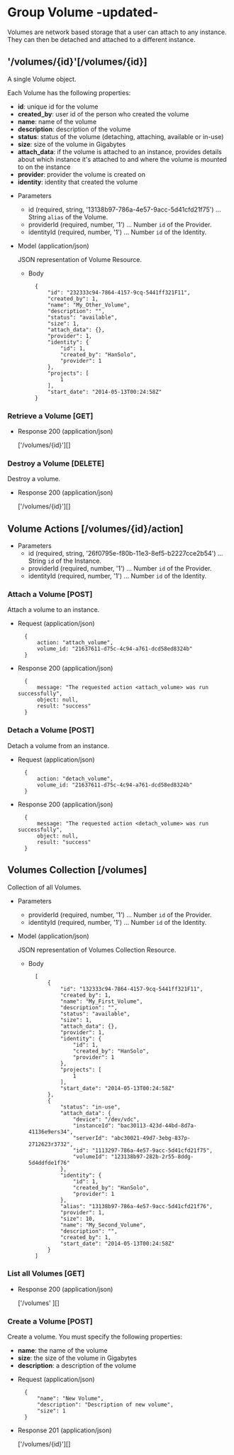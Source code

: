 # Group Volume -updated-
Volumes are network based storage that a user can attach to any instance.  They can then be detached and attached to a
 different instance.

## '/volumes/{id}'[/volumes/{id}]
A single Volume object.

Each Volume has the following properties:

- **id**: unique id for the volume
- **created_by**: user id of the person who created the volume
- **name**: name of the volume
- **description**: description of the volume
- **status**: status of the volume (detaching, attaching, available or in-use)
- **size**: size of the volume in Gigabytes
- **attach_data**: if the volume is attached to an instance, provides details about which instance it's attached to and
 where the volume is mounted to on the instance
- **provider**: provider the volume is created on
- **identity**: identity that created the volume

+ Parameters
    + id (required, string, '13138b97-786a-4e57-9acc-5d41cfd21f75') ... String `alias` of the Volume.
    + providerId (required, number, '1') ... Number `id` of the Provider.
    + identityId (required, number, '1') ... Number `id` of the Identity.
    
+ Model (application/json)

    JSON representation of Volume Resource.

    + Body

            {
                "id": "232333c94-7864-4157-9cq-5441ff321F11",
                "created_by": 1,
                "name": "My_Other_Volume",
                "description": "",
                "status": "available",
                "size": 1,
                "attach_data": {},
                "provider": 1,
                "identity": {
                    "id": 1,
                    "created_by": "HanSolo",
                    "provider": 1
                },
                "projects": [
                    1
                ],
                "start_date": "2014-05-13T00:24:58Z"
            }

### Retrieve a Volume [GET]
+ Response 200 (application/json)

    ['/volumes/{id}'][]
    
### Destroy a Volume [DELETE]
Destroy a volume.

+ Response 200 (application/json)

    ['/volumes/{id}'][]
    
## Volume Actions [/volumes/{id}/action]

+ Parameters
    + id (required, string, '26f0795e-f80b-11e3-8ef5-b2227cce2b54') ... String `id` of the Instance.
    + providerId (required, number, '1') ... Number `id` of the Provider.
    + identityId (required, number, '1') ... Number `id` of the Identity.

### Attach a Volume [POST]
Attach a volume to an instance.

+ Request (application/json)

        { 
            action: "attach_volume",
            volume_id: "21637611-d75c-4c94-a761-dcd58ed8324b"
        }

+ Response 200 (application/json)

        {
            message: "The requested action <attach_volume> was run successfully",
            object: null,
            result: "success"
        }

### Detach a Volume [POST]
Detach a volume from an instance.

+ Request (application/json)

        { 
            action: "detach_volume",
            volume_id: "21637611-d75c-4c94-a761-dcd58ed8324b"
        }

+ Response 200 (application/json)

        {
            message: "The requested action <detach_volume> was run successfully",
            object: null,
            result: "success"
        }

## Volumes Collection [/volumes]
Collection of all Volumes.

+ Parameters
    + providerId (required, number, '1') ... Number `id` of the Provider.
    + identityId (required, number, '1') ... Number `id` of the Identity.
    
+ Model (application/json)

    JSON representation of Volumes Collection Resource.

    + Body

            [
                {
                    "id": "132333c94-7864-4157-9cq-5441ff321F11",
                    "created_by": 1,
                    "name": "My_First_Volume",
                    "description": "",
                    "status": "available",
                    "size": 1,
                    "attach_data": {},
                    "provider": 1,
                    "identity": {
                        "id": 1,
                        "created_by": "HanSolo",
                        "provider": 1
                    },
                    "projects": [
                        1
                    ],
                    "start_date": "2014-05-13T00:24:58Z"
                },
                {
                    "status": "in-use",
                    "attach_data": {
                        "device": "/dev/vdc",
                        "instanceId": "bac30113-423d-44bd-8d7a-41136e9ers34",
                        "serverId": "abc30021-49d7-3ebg-837p-2712623r3732",
                        "id": "1113297-786a-4e57-9acc-5d41cfd21f75",
                        "volumeId": "123138b97-282b-2r55-8ddg-5d4ddfde1f76"
                    },
                    "identity": {
                        "id": 1,
                        "created_by": "HanSolo",
                        "provider": 1
                    },
                    "alias": "13138b97-786a-4e57-9acc-5d41cfd21f76",
                    "provider": 1,
                    "size": 10,
                    "name": "My_Second_Volume",
                    "description": "",
                    "created_by": 1,
                    "start_date": "2014-05-13T00:24:58Z"
                }
            ]
    
### List all Volumes [GET]
+ Response 200 (application/json)

    ['/volumes' ][]

### Create a Volume [POST]
Create a volume.  You must specify the following properties:

- **name**: the name of the volume
- **size**: the size of the volume in Gigabytes
- **description**: a description of the volume

+ Request (application/json)

        {
            "name": "New Volume",
            "description": "Description of new volume",
            "size": 1
        }

+ Response 201 (application/json)

    ['/volumes/{id}'][]
